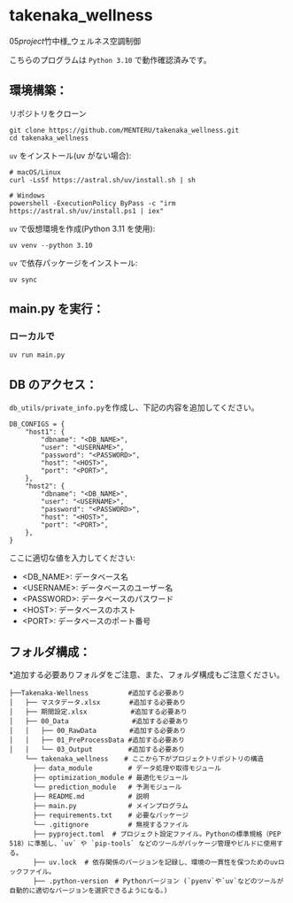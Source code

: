 # takenaka_wellness

05*project*竹中様\_ウェルネス空調制御

こちらのプログラムは `Python 3.10` で動作確認済みです。

## 環境構築：

リポジトリをクローン

```
git clone https://github.com/MENTERU/takenaka_wellness.git
cd takenaka_wellness
```

`uv` をインストール(uv がない場合):

```
# macOS/Linux
curl -LsSf https://astral.sh/uv/install.sh | sh

# Windows
powershell -ExecutionPolicy ByPass -c "irm https://astral.sh/uv/install.ps1 | iex"
```

`uv` で仮想環境を作成(Python 3.11 を使用):

```
uv venv --python 3.10
```

`uv` で依存パッケージをインストール:

```
uv sync
```

## main.py を実行：

### ローカルで

```
uv run main.py
```

## DB のアクセス：

`db_utils/private_info.py`を作成し、下記の内容を追加してください。

```
DB_CONFIGS = {
    "host1": {
        "dbname": "<DB_NAME>",
        "user": "<USERNAME>",
        "password": "<PASSWORD>",
        "host": "<HOST>",
        "port": "<PORT>",
    },
    "host2": {
        "dbname": "<DB_NAME>",
        "user": "<USERNAME>",
        "password": "<PASSWORD>",
        "host": "<HOST>",
        "port": "<PORT>",
    },
}
```

ここに適切な値を入力してください:

- &lt;DB_NAME&gt;: データベース名
- &lt;USERNAME&gt;: データベースのユーザー名
- &lt;PASSWORD&gt;: データベースのパスワード
- &lt;HOST&gt;: データベースのホスト
- &lt;PORT&gt;: データベースのポート番号

## フォルダ構成：

\*追加する必要ありフォルダをご注意、また、フォルダ構成もご注意ください。

```
├──Takenaka-Wellness          #追加する必要あり
│   ├── マスタデータ.xlsx 　　   #追加する必要あり
│   ├── 期間設定.xlsx 　　　     #追加する必要あり
│   ├── 00_Data　　　　　　      #追加する必要あり
│   │   ├── 00_RawData　　     #追加する必要あり
│   │   ├── 01_PreProcessData #追加する必要あり
│   │   └── 03_Output         #追加する必要あり
    └── takenaka_wellness    # ここから下がプロジェクトリポジトリの構造
      ├── data_module         # データ処理や取得モジュール
      ├── optimization_module # 最適化モジュール
      └── prediction_module   # 予測モジュール
      ├── README.md           # 説明
      ├── main.py             # メインプログラム
      ├── requirements.txt    # 必要なパッケージ
      └── .gitignore          # 無視するファイル
      ├── pyproject.toml  # プロジェクト設定ファイル。Pythonの標準規格（PEP 518）に準拠し、`uv` や `pip-tools` などのツールがパッケージ管理やビルドに使用する。
      ├── uv.lock  # 依存関係のバージョンを記録し、環境の一貫性を保つためのuvロックファイル。
      ├── .python-version　# Pythonバージョン (`pyenv`や`uv`などのツールが自動的に適切なバージョンを選択できるようになる。)

```
